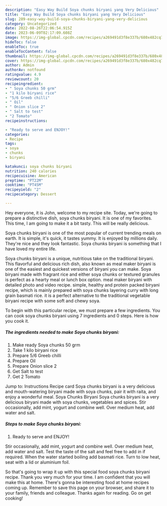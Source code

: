 ```yaml
---
description: "Easy Way Build Soya chunks biryani yang Very Delicious"
title: "Easy Way Build Soya chunks biryani yang Very Delicious"
slug: 289-easy-way-build-soya-chunks-biryani-yang-very-delicious
category: Uncategorized
date: 2022-08-26T22:06:54.915Z
date: 2023-06-09T02:17:09.608Z
image: https://img-global.cpcdn.com/recipes/a269491d3f8e337b/680x482cq70/soya-chunks-biryani-recipe-main-photo.jpg
hideToc: false
enableToc: true
enableTocContent: false
thumbnail: https://img-global.cpcdn.com/recipes/a269491d3f8e337b/680x482cq70/soya-chunks-biryani-recipe-main-photo.jpg
cover: https://img-global.cpcdn.com/recipes/a269491d3f8e337b/680x482cq70/soya-chunks-biryani-recipe-main-photo.jpg
author: Admin
authorAv: notfound
ratingvalue: 4.9
reviewcount: 20
recipeingredient:
- " Soya chunks 50 grm"
- "1 kilo biryani rice"
- "5/6 Greeb chilli"
- " Oil"
- " Onion slice 2"
- " Salt to test"
- "2 Tomato"
recipeinstructions:

- "Ready to serve and ENJOY!"
categories:
- Recipe
tags:
- soya
- chunks
- biryani

katakunci: soya chunks biryani 
nutrition: 240 calories
recipecuisine: American
preptime: "PT22M"
cooktime: "PT45M"
recipeyield: "2"
recipecategory: Dessert

---
```



Hey everyone, it is John, welcome to my recipe site. Today, we're going to prepare a distinctive dish, soya chunks biryani. It is one of my favorites. This time, I am going to make it a bit tasty. This will be really delicious.

Soya chunks biryani is one of the most popular of current trending meals on earth. It is simple, it's quick, it tastes yummy. It is enjoyed by millions daily. They're nice and they look fantastic. Soya chunks biryani is something that I have loved my entire life.

Soya chunks biryani is a unique, nutritious take on the traditional biryani. This flavorful and delicious rich dish, also known as meal maker biryani is one of the easiest and quickest versions of biryani you can make. Soya biryani made with fragrant rice and either soya chunks or textured granules is perfect as a hearty meal or lunch box option. meal maker biryani with detailed photo and video recipe. simple, healthy and protein packed biryani recipe, which is mainly prepared with soya chunks layering curry with long grain basmati rice. it is a perfect alternative to the traditional vegetable biryani recipe with some soft and chewy soya.


To begin with this particular recipe, we must prepare a few ingredients. You can cook soya chunks biryani using 7 ingredients and 0 steps. Here is how you cook it.

<!--inarticleads1-->

##### The ingredients needed to make Soya chunks biryani:

1. Make ready  Soya chunks 50 grm
1. Take 1 kilo biryani rice
1. Prepare 5/6 Greeb chilli
1. Prepare  Oil
1. Prepare  Onion slice 2
1. Get  Salt to test
1. Get 2 Tomato


Jump to: Instructions Recipe card Soya chunks biryani is a very delicious and mouth-watering biryani made with soya chunks, pair it with raita, and enjoy a wonderful meal. Soya Chunks Biryani Soya chunks biryani is a very delicious biryani made with soya chunks, vegetables and spices. Stir occasionally, add mint, yogurt and combine well. Over medium heat, add water and salt. 

<!--inarticleads2-->

##### Steps to make Soya chunks biryani:


1. Ready to serve and ENJOY!

Stir occasionally, add mint, yogurt and combine well. Over medium heat, add water and salt. Test the taste of the salt and feel free to add in if required. When the water started boiling add basmati rice. Turn to low heat, seat with a lid or aluminium foil. 

So that's going to wrap it up with this special food soya chunks biryani recipe. Thank you very much for your time. I am confident that you will make this at home. There's gonna be interesting food at home recipes coming up. Remember to save this page on your browser, and share it to your family, friends and colleague. Thanks again for reading. Go on get cooking!
